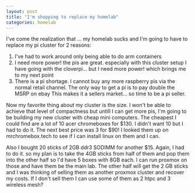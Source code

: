 ```yaml
---
layout: post
title: "I'm shopping to replace my homelab"
categories: homelab
---
```


I've come the realization that ... my homelab sucks and I'm going to have to replace my pi cluster for 2 reasons: 
1. I've had to work around only being able to do arm containers
2. I need more power! the pis are great. especially with this cluster setup I have going with the cloverpi... but I need more power! which brings me to my next point
3. There is a pi shortage. I cannot buy any more raspberry pis via the normal retail channel. The only way to get a pi is to pay double the MSRP on ebay This makes it a sellers market... so time to be a pi seller. 

Now my favorite thing about my cluster is the size. I won't be able to achieve that level of compactness but untill I can get more pis, I'm going to be building my new cluster with cheap mini computers. The cheapest I could find are a lot of 10 acer chromeboxes for $130. I didn't want 10 but I had to do it. The next best price was 3 for $90! I looked them up on mrchromebox.tech to see if I can install linux on them and I can. 

Also I bought 20 sticks of 2GB ddr3 SODIMM for another $15. Again, I had to do it. so my plan is to take the 4GB sticks from half of them and pop them into the other half so I'd have 5 boxes with 8GB each. I can run proxmox on those and have them be the main lab. The other half will get the 2 GB sticks and I was thinking of selling them as another proxmox cluster and recover my costs. If I don't sell them I can use some of them as 2 htpc and 3 wireless mesh?
